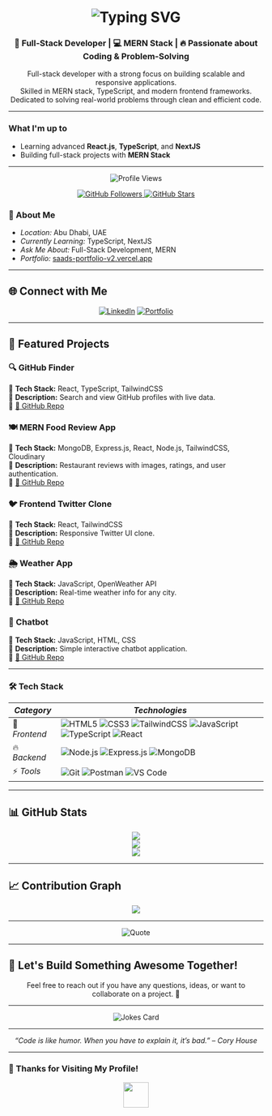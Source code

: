 <h1 align="center">
  <img src="https://readme-typing-svg.demolab.com?font=Fira+Code&size=30&pause=1000&color=00E6FF&center=true&vCenter=true&width=500&height=60&lines=Hi,+I'm+Saad+Hussain;Full+Stack+Developer;Passionate+Developer!" alt="Typing SVG">
</h1>

<h3 align="center"> 🚀 Full-Stack Developer | 💻 MERN Stack | 🔥 Passionate about Coding & Problem-Solving </h3>

<p align="center">
  Full-stack developer with a strong focus on building scalable and responsive applications. <br>
  Skilled in MERN stack, TypeScript, and modern frontend frameworks. <br>
  Dedicated to solving real-world problems through clean and efficient code.
</p>

---

### What I'm up to
- Learning advanced **React.js**, **TypeScript**, and **NextJS**
- Building full-stack projects with **MERN Stack**

---

<p align="center">
  <img src="https://komarev.com/ghpvc/?username=saadhn4&label=Profile%20Views&color=0e75b6&style=flat-square" alt="Profile Views" />
</p>

<p align="center">
  <a href="https://github.com/saadhn4" target="_blank">
    <img src="https://img.shields.io/github/followers/saadhn4?label=Followers&style=social" alt="GitHub Followers" />
  </a>
  <a href="https://github.com/saadhn4" target="_blank">
    <img src="https://img.shields.io/github/stars/saadhn4?affiliations=OWNER%2CCOLLABORATOR&style=social" alt="GitHub Stars" />
  </a>
</p>


### 📍 About Me  
- *Location:* Abu Dhabi, UAE  
- *Currently Learning:* TypeScript, NextJS  
- *Ask Me About:* Full-Stack Development, MERN  
- *Portfolio:* [saads-portfolio-v2.vercel.app](https://saads-portfolio-v2.vercel.app/)  

---

## 🌐 Connect with Me
  
<div align="center">

[![LinkedIn](https://img.shields.io/badge/LinkedIn-0A66C2?style=for-the-badge&logo=linkedin&logoColor=white)](https://www.linkedin.com/in/saadhussain04)
[![Portfolio](https://img.shields.io/badge/Portfolio-000000?style=for-the-badge&logo=About.me&logoColor=white)](https://saads-portfolio-v2.vercel.app/)

</div>

---

## 🚀 Featured Projects  
### 🔍 GitHub Finder  
🔹 **Tech Stack:** React, TypeScript, TailwindCSS  
🔹 **Description:** Search and view GitHub profiles with live data.   
🔹 [🔗 GitHub Repo](https://github.com/saadhn4/github-finder)

### 🍽 MERN Food Review App  
🔹 **Tech Stack:** MongoDB, Express.js, React, Node.js, TailwindCSS, Cloudinary  
🔹 **Description:** Restaurant reviews with images, ratings, and user authentication.   
🔹 [🔗 GitHub Repo](https://github.com/saadhn4/capstone-fr)

### 🐦 Frontend Twitter Clone  
🔹 **Tech Stack:** React, TailwindCSS  
🔹 **Description:** Responsive Twitter UI clone.   
🔹 [🔗 GitHub Repo](https://github.com/saadhn4/mini-twitter-clone)

### 🌦 Weather App  
🔹 **Tech Stack:** JavaScript, OpenWeather API  
🔹 **Description:** Real-time weather info for any city.   
🔹 [🔗 GitHub Repo](https://github.com/saadhn4/weather-app)

### 💬 Chatbot  
🔹 **Tech Stack:** JavaScript, HTML, CSS  
🔹 **Description:** Simple interactive chatbot application.   
🔹 [🔗 GitHub Repo](https://github.com/saadhn4/chatbot)

---

### 🛠 Tech Stack   

| *Category*                 | *Technologies* |
|----------------------------|------------------------------------------------------------------------------------------------------------------------------------------------------------------------------|
| 🚀 *Frontend*              | ![HTML5](https://img.shields.io/badge/HTML5-E34F26?style=for-the-badge&logo=html5&logoColor=white) ![CSS3](https://img.shields.io/badge/CSS3-1572B6?style=for-the-badge&logo=css3&logoColor=white) ![TailwindCSS](https://img.shields.io/badge/TailwindCSS-38B2AC?style=for-the-badge&logo=tailwind-css&logoColor=white) ![JavaScript](https://img.shields.io/badge/JavaScript-F7DF1E?style=for-the-badge&logo=javascript&logoColor=black) ![TypeScript](https://img.shields.io/badge/TypeScript-3178C6?style=for-the-badge&logo=typescript&logoColor=white) ![React](https://img.shields.io/badge/React-61DAFB?style=for-the-badge&logo=react&logoColor=black) |
| 🔥 *Backend*               | ![Node.js](https://img.shields.io/badge/Node.js-339933?style=for-the-badge&logo=node.js&logoColor=white) ![Express.js](https://img.shields.io/badge/Express.js-404D59?style=for-the-badge&logo=express&logoColor=white) ![MongoDB](https://img.shields.io/badge/MongoDB-47A248?style=for-the-badge&logo=mongodb&logoColor=white) |
| ⚡ *Tools*                  | ![Git](https://img.shields.io/badge/Git-F05032?style=for-the-badge&logo=git&logoColor=white) ![Postman](https://img.shields.io/badge/Postman-FF6C37?style=for-the-badge&logo=postman&logoColor=white) ![VS Code](https://img.shields.io/badge/VS_Code-007ACC?style=for-the-badge&logo=visualstudiocode&logoColor=white) |

---

## 📊 GitHub Stats  
<p align="center">
  <img src="https://github-readme-stats.vercel.app/api?username=saadhn4&theme=merko&hide_border=false&include_all_commits=false&count_private=false"/><br/>
  <img src="https://nirzak-streak-stats.vercel.app/?user=saadhn4&theme=merko&hide_border=false"/><br/>
  <img src="https://github-readme-stats.vercel.app/api/top-langs/?username=saadhn4&theme=merko&hide_border=false&include_all_commits=false&count_private=false&layout=compact"/>
</p>

---

## 📈 Contribution Graph  
<p align="center">
  <img src="https://github-readme-activity-graph.vercel.app/graph?username=saadhn4&theme=react-dark" />
</p>

---

<div align="center">
  <img src="https://quotes-github-readme.vercel.app/api?type=horizontal&theme=dark" alt="Quote">
</div>

---

## 👥 Let's Build Something Awesome Together!  
<p align="center">
  Feel free to reach out if you have any questions, ideas, or want to collaborate on a project. 🚀
</p>

---

<div align="center">
  <img src="https://readme-jokes.vercel.app/api" alt="Jokes Card">
</div>

---

<p align="center"><i>“Code is like humor. When you have to explain it, it’s bad.” – Cory House</i></p>

---

### 🎯 Thanks for Visiting My Profile!  
<p align="center">
  <img src="https://media.giphy.com/media/hvRJCLFzcasrR4ia7z/giphy.gif" width="50px">
</p>
